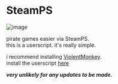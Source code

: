 # SteamPS
![image](https://github.com/uchks/SteamPS/assets/38664452/e8b1d3ee-733c-49b3-9961-e5826377aba3)

pirate games easier via SteamPS.  </br>
this is a userscript. it's really simple.

i recommend installing [ViolentMonkey](https://violentmonkey.github.io/get-it/).  </br>
install the userscript [here](https://github.com/uchks/SteamPS/raw/main/steamps.user.js)

***very unlikely for any updates to be made.***
